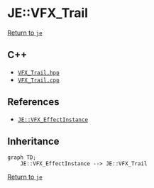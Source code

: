 # JE::VFX_Trail

[Return to `je`](/docs/je.md)

## C++

- [`VFX_Trail.hpp`](/src/je/VFX_Trail.hpp)
- [`VFX_Trail.cpp`](/src/je/VFX_Trail.cpp)

## References

- [`JE::VFX_EffectInstance`](/docs/je/VFX_EffectInstance.md)

## Inheritance

```mermaid
graph TD;
    JE::VFX_EffectInstance --> JE::VFX_Trail
```

[Return to `je`](/docs/je.md)